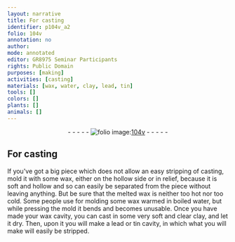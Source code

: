 ```yaml
---
layout: narrative
title: For casting
identifier: p104v_a2
folio: 104v
annotation: no
author:
mode: annotated
editor: GR8975 Seminar Participants
rights: Public Domain
purposes: [making]
activities: [casting]
materials: [wax, water, clay, lead, tin]
tools: []
colors: []
plants: []
animals: []
---
```


 <div class="folio" align="center">- - - - - <a href="http://gallica.bnf.fr/ark:/12148/btv1b10500001g/f214.image" target="_blank"><img src="https://cu-mkp.github.io/GR8975-edition/assets/photo-icon.png" alt="folio image: " style="display:inline-block; margin-bottom:-3px;"/>104v</a> - - - - - </div>  

## For casting

 
<span class="activity"></span>If you've got a big piece which does not allow an easy stripping of casting, mold it with some wax, either on the hollow side or in relief, because it is soft and hollow and so can easily be separated from the piece without leaving anything. But be sure that the melted <span class="material">wax</span> is neither too hot nor too cold. Some people use for molding some <span class="material">wax</span> warmed in boiled <span class="material">water</span>, but while pressing the mold it bends and becomes unusable. Once you have made your <span class="material">wax</span> cavity, you can cast in some very soft and clear <span class="material">clay</span>, and let it dry. Then, upon it you will make a <span class="material">lead</span> or <span class="material">tin</span> cavity, in which what you will make will easily be stripped.
 